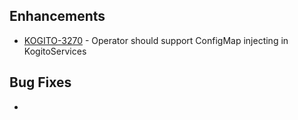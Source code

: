 ## Enhancements

- [KOGITO-3270](https://issues.redhat.com/browse/KOGITO-3270) - Operator should support ConfigMap injecting in KogitoServices

## Bug Fixes

- 

